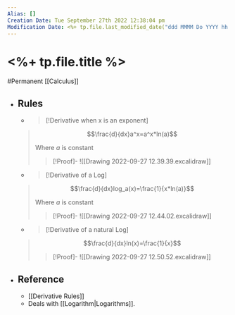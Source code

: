 ```yaml
---
Alias: []
Creation Date: Tue September 27th 2022 12:38:04 pm 
Modification Date: <%+ tp.file.last_modified_date("ddd MMMM Do YYYY hh:mm:ss a") %>
---
```

# <%+ tp.file.title %>
#Permanent [[Calculus]]

- ## Rules
	- > [!Derivative when x is an exponent]
	> $$\frac{d}{dx}a^x=a^x*ln(a)$$
	> 
	> Where $a$ is constant
	> > [!Proof]-
	> > ![[Drawing 2022-09-27 12.39.39.excalidraw]]
	
	- > [!Derivative of a Log]
	> $$\frac{d}{dx}log_a(x)=\frac{1}{x*ln(a)}$$
	> 
	> Where $a$ is constant
	> > [!Proof]-
	> > ![[Drawing 2022-09-27 12.44.02.excalidraw]]
	
	- > [!Derivative of a natural Log]
	> $$\frac{d}{dx}ln(x)=\frac{1}{x}$$
	> 
	> > [!Proof]-
	> > ![[Drawing 2022-09-27 12.50.52.excalidraw]]
- ## Reference
	- [[Derivative Rules]]
	- Deals with [[Logarithm|Logarithms]].